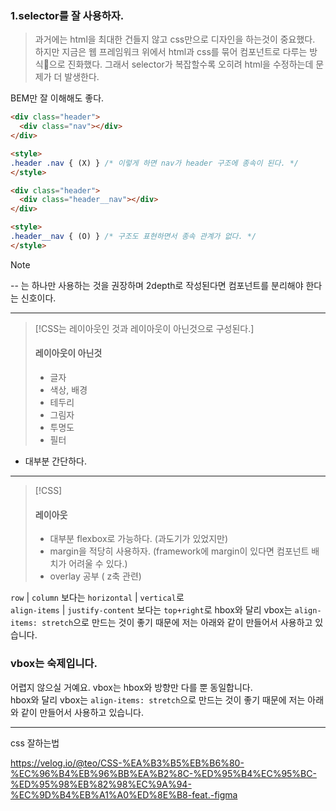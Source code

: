 
### 1.selector를 잘 사용하자.

> 과거에는 html을 최대한 건들지 않고 css만으로 디자인을 하는것이 중요했다.
> 하지만 지금은 웹 프레임워크 위에서 html과 css를 묶어 컴포넌트로 다루는 방식으로 진화했다.
> 그래서 selector가 복잡할수록 오히려 html을 수정하는데 문제가 더 발생한다.


BEM만 잘 이해해도 좋다.

```html
<div class="header">
  <div class="nav"></div>
</div>

<style>
.header .nav { (X) } /* 이렇게 하면 nav가 header 구조에 종속이 된다. */
</style>
```


```html
<div class="header">
  <div class="header__nav"></div>
</div>

<style>
.header__nav { (O) } /* 구조도 표현하면서 종속 관계가 없다. */
</style>
```


> [!NOTE]
> -- 는 하나만 사용하는 것을 권장하며 2depth로 작성된다면 컴포넌트를 분리해야 한다는 신호이다.

-------


> [!CSS는 레이아웃인 것과 레이아웃이 아닌것으로 구성된다.] 
> 
> #### 레이아웃이 아닌것
> - 글자
> - 색상, 배경
> - 테두리
> - 그림자
> - 투명도
> - 필터

- 대부분 간단하다.
----


> [!CSS] 
> #### 레이아웃 
> - 대부분 flexbox로 가능하다. (과도기가 있었지만)
> - margin을 적당히 사용하자. (framework에 margin이 있다면 컴포넌트 배치가 어려울 수 있다.)
> - overlay 공부 ( z축 관련)


`row` | `column` 보다는 `horizontal` | `vertical`로  
`align-items` | `justify-content` 보다는 `top+right`로
hbox와 달리 vbox는 `align-items: stretch`으로 만드는 것이 좋기 때문에 저는 아래와 같이 만들어서 사용하고 있습니다.

### vbox는 숙제입니다.

어렵지 않으실 거예요. vbox는 hbox와 방향만 다를 뿐 동일합니다.  
hbox와 달리 vbox는 `align-items: stretch`으로 만드는 것이 좋기 때문에 저는 아래와 같이 만들어서 사용하고 있습니다.


------



 css 잘하는법 


https://velog.io/@teo/CSS-%EA%B3%B5%EB%B6%80-%EC%96%B4%EB%96%BB%EA%B2%8C-%ED%95%B4%EC%95%BC-%ED%95%98%EB%82%98%EC%9A%94-%EC%9D%B4%EB%A1%A0%ED%8E%B8-feat.-figma


